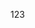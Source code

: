 <!--
 * @Author: 阖彩
 * @Date: 2022-05-18 22:34:05
 * @LastEdit: Do not edit
 * @FilePath: \vuepressBlog\docs\Frontend\html.md
-->
123